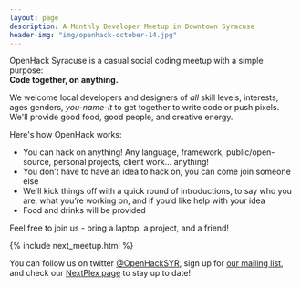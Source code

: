```yaml
---
layout: page
description: A Monthly Developer Meetup in Downtown Syracuse
header-img: "img/openhack-october-14.jpg"
---
```


OpenHack Syracuse is a casual social coding meetup with a simple purpose:  
**Code together, on anything.**

We welcome local developers and designers of _all_ skill levels, interests, ages
genders, _you-name-it_ to get together to write code or push pixels. We'll
provide good food, good people, and creative energy.

Here's how OpenHack works:

* You can hack on anything! Any language, framework, public/open-source,
personal projects, client work... anything!
* You don’t have to have an idea to hack on, you can come join someone else
* We'll kick things off with a quick round of introductions, to say who you are,
what you’re working on, and if you’d like help with your idea
* Food and drinks will be provided

Feel free to join us - bring a laptop, a project, and a friend!

{% include next_meetup.html %}

You can follow us on twitter [@OpenHackSYR](http://twitter.com/OpenHackSYR),
sign up for [our mailing list](http://tinyletter.com/openhacksyr), and check
 our [NextPlex page](http://nextplex.com/syracuse-ny/groups/openhack-syracuse)
 to stay up to date!

